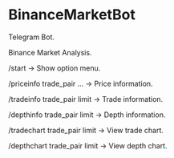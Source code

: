 # BinanceMarketBot

Telegram Bot. 

Binance Market Analysis.

/start -> Show option menu.

/priceinfo trade_pair ... -> Price information.

/tradeinfo trade_pair limit -> Trade information.

/depthinfo trade_pair limit -> Depth information.

/tradechart trade_pair limit -> View trade chart.

/depthchart trade_pair limit -> View depth chart.

